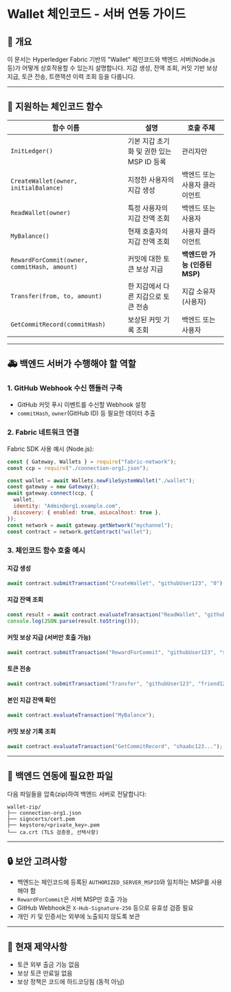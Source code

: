 # Wallet 체인코드 - 서버 연동 가이드

## 📀 개요

이 문서는 Hyperledger Fabric 기반의 "Wallet" 체인코드와 백엔드 서버(Node.js 등)가 어떻게 상호작용할 수 있는지 설명합니다. 지갑 생성, 잔액 조회, 커밋 기반 보상 지급, 토큰 전송, 트랜잭션 이력 조회 등을 다룹니다.

---

## 🌟 지원하는 체인코드 함수

| 함수 이름                                    | 설명                                      | 호출 주체                      |
| -------------------------------------------- | ----------------------------------------- | ------------------------------ |
| `InitLedger()`                               | 기본 지갑 초기화 및 권한 있는 MSP ID 등록 | 관리자만                       |
| `CreateWallet(owner, initialBalance)`        | 지정한 사용자의 지갑 생성                 | 백엔드 또는 사용자 클라이언트  |
| `ReadWallet(owner)`                          | 특정 사용자의 지갑 잔액 조회              | 백엔드 또는 사용자             |
| `MyBalance()`                                | 현재 호출자의 지갑 잔액 조회              | 사용자 클라이언트              |
| `RewardForCommit(owner, commitHash, amount)` | 커밋에 대한 토큰 보상 지급                | **백엔드만 가능 (인증된 MSP)** |
| `Transfer(from, to, amount)`                 | 한 지갑에서 다른 지갑으로 토큰 전송       | 지갑 소유자 (사용자)           |
| `GetCommitRecord(commitHash)`                | 보상된 커밋 기록 조회                     | 백엔드 또는 사용자             |

---

## 🚑 백엔드 서버가 수행해야 할 역할

### 1. GitHub Webhook 수신 핸들러 구축

- GitHub 커밋 푸시 이벤트를 수신할 Webhook 설정
- `commitHash`, `owner`(GitHub ID) 등 필요한 데이터 추출

### 2. Fabric 네트워크 연결

Fabric SDK 사용 예시 (Node.js):

```js
const { Gateway, Wallets } = require("fabric-network");
const ccp = require("./connection-org1.json");

const wallet = await Wallets.newFileSystemWallet("./wallet");
const gateway = new Gateway();
await gateway.connect(ccp, {
  wallet,
  identity: "Admin@org1.example.com",
  discovery: { enabled: true, asLocalhost: true },
});
const network = await gateway.getNetwork("mychannel");
const contract = network.getContract("wallet");
```

### 3. 체인코드 함수 호출 예시

#### 지갑 생성

```js
await contract.submitTransaction("CreateWallet", "githubUser123", "0");
```

#### 지갑 잔액 조회

```js
const result = await contract.evaluateTransaction("ReadWallet", "githubUser123");
console.log(JSON.parse(result.toString()));
```

#### 커밋 보상 지급 (서버만 호출 가능)

```js
await contract.submitTransaction("RewardForCommit", "githubUser123", "shaabc123...", "10");
```

#### 토큰 전송

```js
await contract.submitTransaction("Transfer", "githubUser123", "friend123", "5");
```

#### 본인 지갑 잔액 확인

```js
await contract.evaluateTransaction("MyBalance");
```

#### 커밋 보상 기록 조회

```js
await contract.evaluateTransaction("GetCommitRecord", "shaabc123...");
```

---

## 🔑 백엔드 연동에 필요한 파일

다음 파일들을 압축(zip)하여 백엔드 서버로 전달합니다:

```
wallet-zip/
├── connection-org1.json
├── signcerts/cert.pem
├── keystore/<private_key>.pem
└── ca.crt (TLS 검증용, 선택사항)
```

---

## 🔒 보안 고려사항

- 백엔드는 체인코드에 등록된 `AUTHORIZED_SERVER_MSPID`와 일치하는 MSP를 사용해야 함
- `RewardForCommit`은 서버 MSP만 호출 가능
- GitHub Webhook은 `X-Hub-Signature-256` 등으로 유효성 검증 필요
- 개인 키 및 인증서는 외부에 노출되지 않도록 보관

---

## 🚨 현재 제약사항

- 토큰 외부 출금 기능 없음
- 보상 토큰 만료일 없음
- 보상 정책은 코드에 하드코딩됨 (동적 아님)
